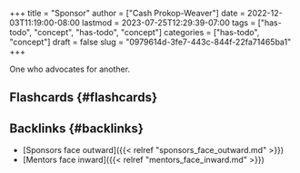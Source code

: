 +++
title = "Sponsor"
author = ["Cash Prokop-Weaver"]
date = 2022-12-03T11:19:00-08:00
lastmod = 2023-07-25T12:29:39-07:00
tags = ["has-todo", "concept", "has-todo", "concept"]
categories = ["has-todo", "concept"]
draft = false
slug = "0979614d-3fe7-443c-844f-22fa71465ba1"
+++

One who advocates for another.


## Flashcards {#flashcards}


## Backlinks {#backlinks}

-   [Sponsors face outward]({{< relref "sponsors_face_outward.md" >}})
-   [Mentors face inward]({{< relref "mentors_face_inward.md" >}})
